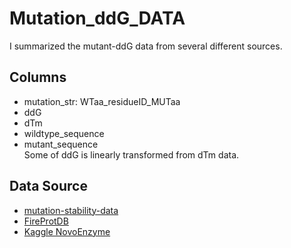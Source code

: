 # Mutation_ddG_DATA

I summarized the mutant-ddG data from several different sources.

Columns
---
- mutation_str: WTaa_residueID_MUTaa  
- ddG  
- dTm  
- wildtype_sequence  
- mutant_sequence  
Some of ddG is linearly transformed from dTm data.

Data Source
----
- [mutation-stability-data](https://github.com/JinyuanSun/mutation-stability-data)    
- [FireProtDB](https://www.kaggle.com/code/dschettler8845/novo-esp-fireprotdb-a-better-train-dataset/data)    
- [Kaggle NovoEnzyme](https://www.kaggle.com/code/cdeotte/train-data-13-000-single-point-edit-mutations/data?select=train_single_edit_mutations_v2.csv)    
